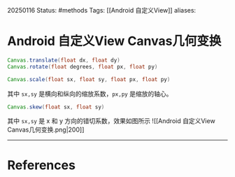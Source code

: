 20250116
Status: #methods
Tags: [[Android 自定义View]] 
aliases: 
# Android 自定义View Canvas几何变换

```Java
Canvas.translate(float dx, float dy)
Canvas.rotate(float degrees, float px, float py)
```

```Java
Canvas.scale(float sx, float sy, float px, float py)
```
其中 `sx,sy` 是横向和纵向的缩放系数，`px,py` 是缩放的轴心。

```Java
Canvas.skew(float sx, float sy)
```
其中 `sx,sy` 是 x 和 y 方向的错切系数，效果如图所示
![[Android 自定义View Canvas几何变换.png|200]]











---
# References
